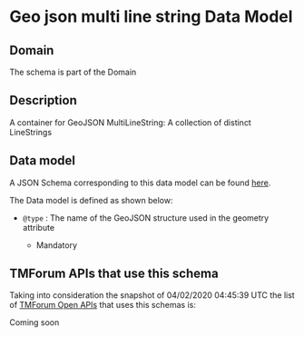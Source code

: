 # Geo json multi line string Data Model

## Domain

The  schema is part of the  Domain

## Description

A container for GeoJSON MultiLineString: A collection of distinct LineStrings

## Data model

A JSON Schema corresponding to this data model can be found
[here](https://github.com/tmforum-rand/schemas/blob/candidates/Common/GeoJsonMultiLineString.schema.json).

The Data model is defined as shown below:
- `@type` : The name of the GeoJSON structure used in the geometry attribute

  - Mandatory





## TMForum APIs that use this schema

Taking into consideration the snapshot of 04/02/2020 04:45:39 UTC the list of [TMForum Open APIs](https://www.tmforum.org/open-apis/) that uses this schemas is:

Coming soon
